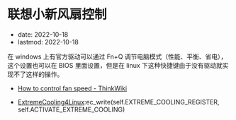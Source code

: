 # 联想小新风扇控制
- date: 2022-10-18
- lastmod: 2022-10-18

在 windows 上有官方驱动可以通过 Fn+Q 调节电脑模式（性能、平衡、省电），这个设置也可以在 BIOS 里面设置，但是在 linux 下这种快捷键由于没有驱动就实现不了这样的操作。

- [How to control fan speed - ThinkWiki](https://www.thinkwiki.org/wiki/How_to_control_fan_speed)

- [ExtremeCooling4Linux](https://gitlab.com/OdinTdh/extremecooling4linux/):ec_write(self.EXTREME_COOLING_REGISTER, self.ACTIVATE_EXTREME_COOLING)

